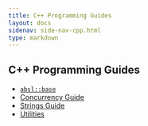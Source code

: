 ```yaml
---
title: C++ Programming Guides
layout: docs
sidenav: side-nav-cpp.html
type: markdown
---
```


## C++ Programming Guides

* [`absl::base`](base)
* [Concurrency Guide](concurrency)
* [Strings Guide](strings)
* [Utilities](utilities)
